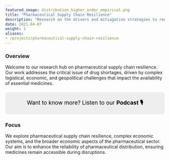 ```yaml
---
featured_image: distribution_higher_order_empirical.png
title: "Pharmaceutical Supply Chain Resilience"
description: "Research on the drivers and mitiagation strategies to reduce drug shortages."
date: 2021-04-07
weight: 1
aliases:
- /projects/pharmaceutical-supply-chain-resilience
---
```


### Overview

Welcome to our research hub on pharmaceutical supply chain resilience. Our work addresses the critical issue of drug shortages, driven by complex logistical, economic, and geopolitical challenges that impact the availability of essential medicines.

<a href="/news/2024_10_podcast/" class='podcast'>
<div class="podcast-highlight">
  <p>Want to know more? Listen to our <strong>Podcast 🎙️</strong></p>
</div>
</a>

### Focus

We explore pharmaceutical supply chain resilience, complex economic systems, and the broader economic aspects of the pharmaceutical sector. Our aim is to enhance the reliability of pharmaceutical distribution, ensuring medicines remain accessible during disruptions.

<style>
.podcast-highlight {
  padding: 20px;
  margin: 20px 0;
  border-radius: 8px;
  background-color: #eee; /* Slightly more saturated background */
  text-align: center;
  position: relative;
}

.podcast-highlight p {
  margin: 0;
  font-size: 1.1rem;
  color: black;
}

a.podcast {
  color: #a8322d;
  text-decoration: none;
}

</style>

